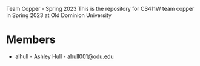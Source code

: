 Team Copper - Spring 2023
This is the repository for CS411W team copper in Spring 2023 at Old Dominion University

# Members

- alhull - Ashley Hull - ahull001@odu.edu
